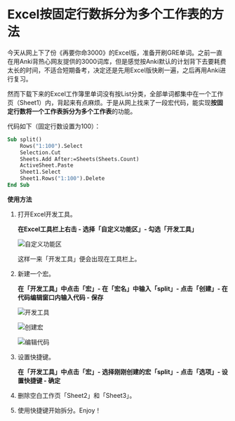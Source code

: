 # Excel按固定行数拆分为多个工作表的方法

今天从网上下了份《再要你命3000》的Excel版，准备开刷GRE单词。之前一直在用Anki背热心网友提供的3000词库，但是感觉按Anki默认的计划背下去要耗费太长的时间，不适合短期备考，决定还是先用Excel版快刷一遍，之后再用Anki进行复习。

然而下载下来的Excel工作簿里单词没有按List分类，全部单词都集中在一个工作页（Sheet1）内，背起来有点麻烦。于是从网上找来了一段宏代码，能实现**按固定行数将一个工作表拆分为多个工作表**的功能。

代码如下（固定行数设置为100）：

```vb
Sub split()
    Rows("1:100").Select
    Selection.Cut
    Sheets.Add After:=Sheets(Sheets.Count)
    ActiveSheet.Paste
    Sheet1.Select
    Sheet1.Rows("1:100").Delete
End Sub
```

**使用方法**

1. 打开Excel开发工具。

   **在Excel工具栏上右击 - 选择「自定义功能区」-  勾选「开发工具」**

   ![自定义功能区](https://ws4.sinaimg.cn/large/6273c3b7ly1fh16ns5v0nj20o30kpwfx.jpg)

   这样一来「开发工具」便会出现在工具栏上。

2. 新建一个宏。

   **在「开发工具」中点击「宏」- 在「宏名」中输入「split」- 点击「创建」- 在代码编辑窗口内输入代码 - 保存**

   ![开发工具](https://ws1.sinaimg.cn/large/6273c3b7ly1fh16puxffgj20qy048jry.jpg)

   ![创建宏](https://ws3.sinaimg.cn/mw690/6273c3b7ly1fh16qspy6lj20do0e2q31.jpg)

   ![编辑代码](https://ws3.sinaimg.cn/large/6273c3b7ly1fh16s5o014j20y20f6wef.jpg)

3. 设置快捷键。

   **在「开发工具」中点击「宏」- 选择刚刚创建的宏「split」- 点击「选项」- 设置快捷键 - 确定**

4. 删除空白工作页「Sheet2」和「Sheet3」。

5. 使用快捷键开始拆分。Enjoy！

   ​

